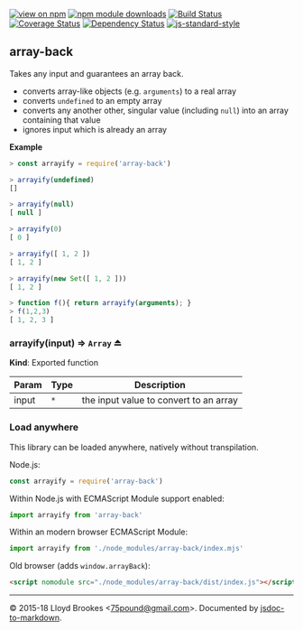 [![view on npm](https://img.shields.io/npm/v/array-back.svg)](https://www.npmjs.org/package/array-back)
[![npm module downloads](https://img.shields.io/npm/dt/array-back.svg)](https://www.npmjs.org/package/array-back)
[![Build Status](https://travis-ci.org/75lb/array-back.svg?branch=master)](https://travis-ci.org/75lb/array-back)
[![Coverage Status](https://coveralls.io/repos/github/75lb/array-back/badge.svg?branch=master)](https://coveralls.io/github/75lb/array-back?branch=master)
[![Dependency Status](https://david-dm.org/75lb/array-back.svg)](https://david-dm.org/75lb/array-back)
[![js-standard-style](https://img.shields.io/badge/code%20style-standard-brightgreen.svg)](https://github.com/feross/standard)

<a name="module_array-back"></a>

## array-back
Takes any input and guarantees an array back.

- converts array-like objects (e.g. `arguments`) to a real array
- converts `undefined` to an empty array
- converts any another other, singular value (including `null`) into an array containing that value
- ignores input which is already an array

**Example**  
```js
> const arrayify = require('array-back')

> arrayify(undefined)
[]

> arrayify(null)
[ null ]

> arrayify(0)
[ 0 ]

> arrayify([ 1, 2 ])
[ 1, 2 ]

> arrayify(new Set([ 1, 2 ]))
[ 1, 2 ]

> function f(){ return arrayify(arguments); }
> f(1,2,3)
[ 1, 2, 3 ]
```
<a name="exp_module_array-back--arrayify"></a>

### arrayify(input) ⇒ <code>Array</code> ⏏
**Kind**: Exported function  

| Param | Type | Description |
| --- | --- | --- |
| input | <code>\*</code> | the input value to convert to an array |


### Load anywhere

This library can be loaded anywhere, natively without transpilation.

Node.js:

```js
const arrayify = require('array-back')
```

Within Node.js with ECMAScript Module support enabled:

```js
import arrayify from 'array-back'
```

Within an modern browser ECMAScript Module:

```js
import arrayify from './node_modules/array-back/index.mjs'
```

Old browser (adds `window.arrayBack`):

```html
<script nomodule src="./node_modules/array-back/dist/index.js"></script>
```

* * *

&copy; 2015-18 Lloyd Brookes \<75pound@gmail.com\>. Documented by [jsdoc-to-markdown](https://github.com/75lb/jsdoc-to-markdown).